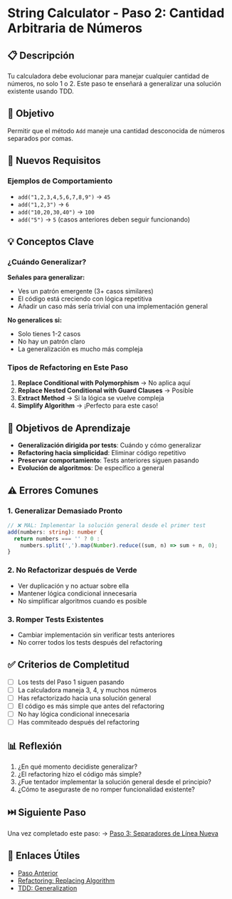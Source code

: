 # String Calculator - Paso 2: Cantidad Arbitraria de Números

## 📋 Descripción

Tu calculadora debe evolucionar para manejar cualquier cantidad de números, no solo 1 o 2. Este paso te enseñará a generalizar una solución existente usando TDD.

## 🎯 Objetivo

Permitir que el método `Add` maneje una cantidad desconocida de números separados por comas.

## 📝 Nuevos Requisitos

### Ejemplos de Comportamiento

- `add("1,2,3,4,5,6,7,8,9")` → `45`
- `add("1,2,3")` → `6`
- `add("10,20,30,40")` → `100`
- `add("5")` → `5` (casos anteriores deben seguir funcionando)

## 💡 Conceptos Clave

### ¿Cuándo Generalizar?

**Señales para generalizar:**
- Ves un patrón emergente (3+ casos similares)
- El código está creciendo con lógica repetitiva
- Añadir un caso más sería trivial con una implementación general

**No generalices si:**
- Solo tienes 1-2 casos
- No hay un patrón claro
- La generalización es mucho más compleja

### Tipos de Refactoring en Este Paso

1. **Replace Conditional with Polymorphism** → No aplica aquí
2. **Replace Nested Conditional with Guard Clauses** → Posible
3. **Extract Method** → Si la lógica se vuelve compleja
4. **Simplify Algorithm** → ¡Perfecto para este caso!

## 🎯 Objetivos de Aprendizaje

- **Generalización dirigida por tests**: Cuándo y cómo generalizar
- **Refactoring hacia simplicidad**: Eliminar código repetitivo
- **Preservar comportamiento**: Tests anteriores siguen pasando
- **Evolución de algoritmos**: De específico a general

## ⚠️ Errores Comunes

### 1. Generalizar Demasiado Pronto
```typescript
// ❌ MAL: Implementar la solución general desde el primer test
add(numbers: string): number {
  return numbers === '' ? 0 : 
    numbers.split(',').map(Number).reduce((sum, n) => sum + n, 0);
}
```

### 2. No Refactorizar después de Verde
- Ver duplicación y no actuar sobre ella
- Mantener lógica condicional innecesaria
- No simplificar algoritmos cuando es posible

### 3. Romper Tests Existentes
- Cambiar implementación sin verificar tests anteriores
- No correr todos los tests después del refactoring

## ✅ Criterios de Completitud

- [ ] Los tests del Paso 1 siguen pasando
- [ ] La calculadora maneja 3, 4, y muchos números
- [ ] Has refactorizado hacia una solución general
- [ ] El código es más simple que antes del refactoring
- [ ] No hay lógica condicional innecesaria
- [ ] Has commiteado después del refactoring

## 📊 Reflexión

1. ¿En qué momento decidiste generalizar?
2. ¿El refactoring hizo el código más simple?
3. ¿Fue tentador implementar la solución general desde el principio?
4. ¿Cómo te aseguraste de no romper funcionalidad existente?

## ⏭️ Siguiente Paso

Una vez completado este paso:
→ [Paso 3: Separadores de Línea Nueva](./step-3.md)

## 🔗 Enlaces Útiles

- [Paso Anterior](./step-1.md)
- [Refactoring: Replacing Algorithm](../../refactoring/guide.md)
- [TDD: Generalization](../../tdd/guide.md)
